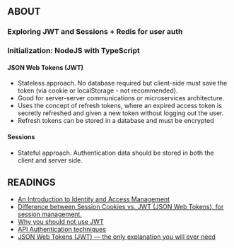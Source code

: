 ## ABOUT

### Exploring JWT and Sessions + Redis for user auth

### Initialization: NodeJS with TypeScript

#### JSON Web Tokens (JWT)

* Stateless approach. No database required but client-side must save the token (via cookie or localStorage - not recommended).
* Good for server-server communications or microservices architecture.
* Uses the concept of refresh tokens, where an expired access token is secretly refreshed and given a new token without logging out the user.
* Refresh tokens can be stored in a database and must be encrypted

#### Sessions

* Stateful approach. Authentication data should be stored in both the client and server side.

## READINGS

* [An Introduction to Identity and Access Management](https://curity.io/resources/learn/introduction-identity-and-access-management/)
* [Difference between Session Cookies vs. JWT (JSON Web Tokens), for session management.](https://medium.com/@prashantramnyc/difference-between-session-cookies-vs-jwt-json-web-tokens-for-session-management-4be67d2f066e)
* [Why you should not use JWT](https://apibakery.com/blog/tech/no-jwt/)
* [API Authentication techniques](https://docs.google.com/spreadsheets/d/1tAX5ZJzluilhoYKjra-uHbMCZraaQkqIHl3RIQ8mVkM/edit?pli=1#gid=0)
* [JSON Web Tokens (JWT) — the only explanation you will ever need](https://arielweinberger.medium.com/json-web-token-jwt-the-only-explanation-youll-ever-need-cf53f0822f50)
